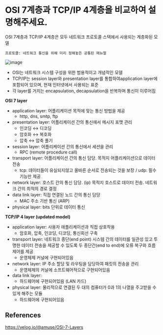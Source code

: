 # OSI 7계층과 TCP/IP 4계층을 비교하여 설명해주세요.

OSI 7계층과 TCP/IP 4계층은 모두 네트워크 프로토콜 스택에서 사용되는 계층화된 모델

    프로토콜: 네트워크 통신을 위해 미리 정해놓은 공통된 메뉴얼

![image](https://github.com/wanted-pre-onboarding-team-9/Frontend-Interview-Study/assets/111125577/dd47e671-0b93-43a4-8596-0e2badf0604d)

- OSI는 네트워크 시스템 구성을 위한 범용적이고 개념적인 모델
- TCP/IP는 session layer와 presentation layer를 통합하여application layer에 포함되어 있으며, 현재 인터넷에서 사용되는 표준
- 각 layer를 거치는 encapsulation, decapsulation을 반복하며 통신이 이루어짐

**OSI 7 layer**

- application layer: 어플리케이션 목적에 맞는 통신 방법을 제공
  - http, dns, smtp, ftp
- presentation layer: 어플리케이션 간의 통신에서 메시지 포맷 관리
  - 인코딩 ↔ 디코딩
  - 암호화 ↔ 복호화
  - 압축 ↔ 압축 풀기
- session layer: 어플리케이션 간의 통신에서 세션을 관리
  - RPC (remote procedure call)
- transport layer: 어플리케이션 간의 통신 담당. 목적지 어플리케이션으로 데이터 전송
  - tcp: 데이터들이 유실되지않고 올바른 순서로 전송되는 것을 보장 / udp: 필수 기능만 제공
- network layer: 호스트 간의 통신 담당. (ip) 목적지 호스트로 데이터 전송. 네트워크 간의 최적의 경로 결정
- data link layer: 직접 연결된 노드 간의 통신 담당
  - MAC 주소 기반 통신 (ARP)
- physical layer: bits 단위로 데이터 통신

**TCP/IP 4 layer (updated model)**

- application layer: 사용자 애플리케이션과 직접 상호작용
  - 암호화, 압축, 인코딩, 디코딩, 통신회선 구축
- transport layer: 네트워크 종단(end point) 시스템 간의 데이터를 일관성 있고 투명한 데이터 전송을 제공할 수 있도록 두 종단간(end to end)에 오류 복구와 흐름 제어를 제공
  - 운영체제 커널에 구현되어있음
- network layer: IP 주소 할당 및 라우팅을 담당하여 패킷의 전송을 관리
  - 운영체제의 커널에 소프트웨어적으로 구현되어있음
- data link layer:
  - 하드웨어에 구현되어있음 (LAN 카드)
- physical layer: 물리적으로 연결된 두 대의 컴퓨터가 0과 1의 나열을 주고받을 수 있게 해주는 모듈
  - 하드웨어에 구현되어있음

## References

https://velog.io/@amuse/OSI-7-Layers
